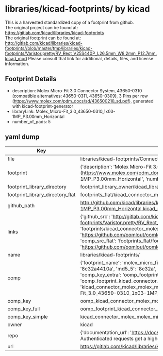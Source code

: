 # libraries/kicad-footprints/ by kicad  
This is a harvested standardized copy of a footprint from github.  
The original project can be found at:  
https://gitlab.com/kicad/libraries/kicad-footprints  
The original footprint can be found at:
http://gitlab.com/kicad/libraries/kicad-footprints//blob/master/tmp/libraries/kicad-footprints/Varistor.pretty/RV_Rect_V25S440P_L26.5mm_W8.2mm_P12.7mm.kicad_mod
Please consult that link for additional, details, files, and license information.  
## Footprint Details
* description: Molex Micro-Fit 3.0 Connector System, 43650-0310 (compatible alternatives: 43650-0311, 43650-0309), 3 Pins per row (https://www.molex.com/pdm_docs/sd/436500210_sd.pdf), generated with kicad-footprint-generator  
* libraryLink: Molex_Micro-Fit_3.0_43650-0310_1x03-1MP_P3.00mm_Horizontal  
* number_of_pads: 5  
## yaml dump  
| Key | Value |  
| --- | --- |  
| file | libraries/kicad-footprints/Connector_Molex.pretty/Molex_Micro-Fit_3.0_43650-0310_1x03-1MP_P3.00mm_Horizontal.kicad_mod |  
| footprint | {'description': 'Molex Micro-Fit 3.0 Connector System, 43650-0310 (compatible alternatives: 43650-0311, 43650-0309), 3 Pins per row (https://www.molex.com/pdm_docs/sd/436500210_sd.pdf), generated with kicad-footprint-generator', 'libraryLink': 'Molex_Micro-Fit_3.0_43650-0310_1x03-1MP_P3.00mm_Horizontal', 'number_of_pads': 5} |  
| footprint_library_directory | footprint_library_owner/kicad_libraries/kicad-footprints/ |  
| footprint_library_directory_flat | footprints_flat/kicad_connector_molex_molex_micro_fit_3_0_43650_0310_1x03_1mp_p3_00mm_horizontal/working |  
| github_path | http://github.com/kicad/libraries/kicad-footprints//blob/master/tmp/libraries/kicad-footprints/Connector_Molex.pretty/Molex_Micro-Fit_3.0_43650-0310_1x03-1MP_P3.00mm_Horizontal.kicad_mod |  
| links | {'github_src': 'http://gitlab.com/kicad/libraries/kicad-footprints//blob/master/tmp/libraries/kicad-footprints/Varistor.pretty/RV_Rect_V25S440P_L26.5mm_W8.2mm_P12.7mm.kicad_mod', 'github_src_repo': 'https://gitlab.com/kicad/libraries/kicad-footprints', 'oomp_bot': 'footprints/kicad_connector_molex_molex_micro_fit_3_0_43650_0310_1x03_1mp_p3_00mm_horizontal/working', 'oomp_bot_github': 'https://github.com/oomlout/oomlout_oomp_footprint_bot/tree/main/footprints/kicad_connector_molex_molex_micro_fit_3_0_43650_0310_1x03_1mp_p3_00mm_horizontal/working', 'oomp_src_flat': 'footprints_flat/footprints_flat/kicad_connector_molex_molex_micro_fit_3_0_43650_0310_1x03_1mp_p3_00mm_horizontal/working', 'oomp_src_flat_github': 'https://github.com/oomlout/oomlout_oomp_footprint_src/tree/main/footprints_flat/kicad_connector_molex_molex_micro_fit_3_0_43650_0310_1x03_1mp_p3_00mm_horizontal/working'} |  
| name | libraries/kicad-footprints/ |  
| oomp | {'footprint_name': 'molex_micro_fit_3_0_43650_0310_1x03_1mp_p3_00mm_horizontal', 'library_name': 'connector_molex', 'md5': '8c32a4410a36966d0f5a8c45ec32ca19', 'md5_10': '8c32a4410a', 'md5_5': '8c32a', 'md5_6': '8c32a4', 'oomp_key': 'oomp_kicad_connector_molex_molex_micro_fit_3_0_43650_0310_1x03_1mp_p3_00mm_horizontal', 'oomp_key_extra': 'oomp_footprint_kicad_connector_molex_molex_micro_fit_3_0_43650_0310_1x03_1mp_p3_00mm_horizontal', 'oomp_key_full': 'oomp_footprint_kicad_connector_molex_molex_micro_fit_3_0_43650_0310_1x03_1mp_p3_00mm_horizontal_8c32a4', 'oomp_key_simple': 'kicad_connector_molex_molex_micro_fit_3_0_43650_0310_1x03_1mp_p3_00mm_horizontal', 'original_filename': 'libraries/kicad-footprints/Connector_Molex.pretty/Molex_Micro-Fit_3.0_43650-0310_1x03-1MP_P3.00mm_Horizontal.kicad_mod', 'owner_name': 'kicad'} |  
| oomp_key | oomp_kicad_connector_molex_molex_micro_fit_3_0_43650_0310_1x03_1mp_p3_00mm_horizontal |  
| oomp_key_full | oomp_footprint_kicad_connector_molex_molex_micro_fit_3_0_43650_0310_1x03_1mp_p3_00mm_horizontal |  
| oomp_key_simple | kicad_connector_molex_molex_micro_fit_3_0_43650_0310_1x03_1mp_p3_00mm_horizontal |  
| owner | kicad |  
| repo | {'documentation_url': 'https://docs.github.com/rest/overview/resources-in-the-rest-api#rate-limiting', 'message': "API rate limit exceeded for 84.66.173.59. (But here's the good news: Authenticated requests get a higher rate limit. Check out the documentation for more details.)"} |  
| url | https://gitlab.com/kicad/libraries/kicad-footprints |  

